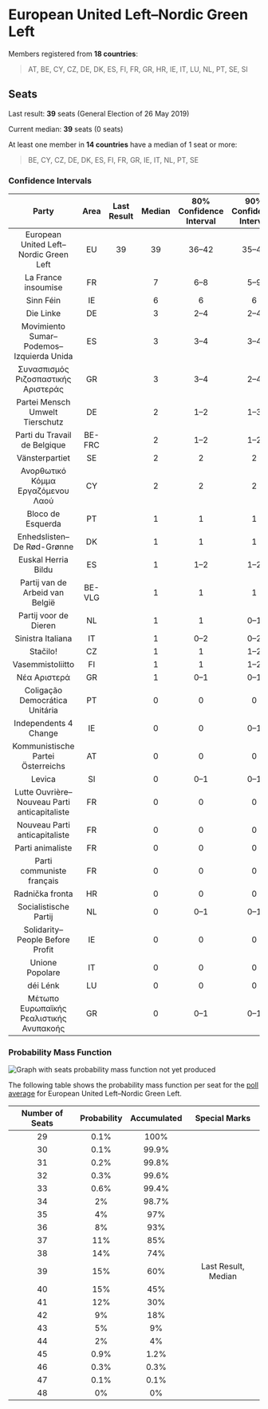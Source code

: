 # European United Left–Nordic Green Left

Members registered from **18 countries**:

> AT, BE, CY, CZ, DE, DK, ES, FI, FR, GR, HR, IE, IT, LU, NL, PT, SE, SI

## Seats

Last result: **39** seats (General Election of 26 May 2019)

Current median: **39** seats (0 seats)

At least one member in **14 countries** have a median of 1 seat or more:

> BE, CY, CZ, DE, DK, ES, FI, FR, GR, IE, IT, NL, PT, SE

### Confidence Intervals

| Party | Area | Last Result | Median | 80% Confidence Interval | 90% Confidence Interval | 95% Confidence Interval | 99% Confidence Interval |
|:-----:|:----:|:-----------:|:------:|:-----------------------:|:-----------------------:|:-----------------------:|:-----------------------:|
| European United Left–Nordic Green Left | EU | 39 | 39 | 36–42 | 35–43 | 34–44 | 32–45 |
| La France insoumise | FR | | 7 | 6–8 | 5–9 | 5–9 | 0–9 |
| Sinn Féin | IE | | 6 | 6 | 6 | 5–6 | 4–6 |
| Die Linke | DE | | 3 | 2–4 | 2–4 | 2–4 | 1–5 |
| Movimiento Sumar–Podemos–Izquierda Unida | ES | | 3 | 3–4 | 3–4 | 2–4 | 2–4 |
| Συνασπισμός Ριζοσπαστικής Αριστεράς | GR | | 3 | 3–4 | 2–4 | 2–4 | 2–4 |
| Partei Mensch Umwelt Tierschutz | DE | | 2 | 1–2 | 1–3 | 1–3 | 1–3 |
| Parti du Travail de Belgique | BE-FRC | | 2 | 1–2 | 1–2 | 1–2 | 1–2 |
| Vänsterpartiet | SE | | 2 | 2 | 2 | 2 | 1–3 |
| Ανορθωτικό Κόμμα Εργαζόμενου Λαού | CY | | 2 | 2 | 2 | 1–2 | 1–2 |
| Bloco de Esquerda | PT | | 1 | 1 | 1 | 1 | 1 |
| Enhedslisten–De Rød-Grønne | DK | | 1 | 1 | 1 | 1 | 0–1 |
| Euskal Herria Bildu | ES | | 1 | 1–2 | 1–2 | 0–2 | 0–2 |
| Partij van de Arbeid van België | BE-VLG | | 1 | 1 | 1 | 1 | 1–2 |
| Partij voor de Dieren | NL | | 1 | 1 | 0–1 | 0–1 | 0–2 |
| Sinistra Italiana | IT | | 1 | 0–2 | 0–2 | 0–2 | 0–3 |
| Stačilo! | CZ | | 1 | 1 | 1–2 | 0–2 | 0–2 |
| Vasemmistoliitto | FI | | 1 | 1 | 1–2 | 1–2 | 1–2 |
| Νέα Αριστερά | GR | | 1 | 0–1 | 0–1 | 0–1 | 0–1 |
| Coligação Democrática Unitária | PT | | 0 | 0 | 0 | 0 | 0 |
| Independents 4 Change | IE | | 0 | 0 | 0–1 | 0–2 | 0–2 |
| Kommunistische Partei Österreichs | AT | | 0 | 0 | 0 | 0 | 0 |
| Levica | SI | | 0 | 0–1 | 0–1 | 0–1 | 0–1 |
| Lutte Ouvrière–Nouveau Parti anticapitaliste | FR | | 0 | 0 | 0 | 0 | 0 |
| Nouveau Parti anticapitaliste | FR | | 0 | 0 | 0 | 0 | 0 |
| Parti animaliste | FR | | 0 | 0 | 0 | 0 | 0 |
| Parti communiste français | FR | | 0 | 0 | 0 | 0 | 0 |
| Radnička fronta | HR | | 0 | 0 | 0 | 0 | 0 |
| Socialistische Partij | NL | | 0 | 0–1 | 0–1 | 0–1 | 0–1 |
| Solidarity–People Before Profit | IE | | 0 | 0 | 0 | 0 | 0 |
| Unione Popolare | IT | | 0 | 0 | 0 | 0 | 0 |
| déi Lénk | LU | | 0 | 0 | 0 | 0 | 0 |
| Μέτωπο Ευρωπαϊκής Ρεαλιστικής Ανυπακοής | GR | | 0 | 0–1 | 0–1 | 0–1 | 0–1 |

### Probability Mass Function

![Graph with seats probability mass function not yet produced](average-2024-04-30-seats-pmf-europeanunitedleft–nordicgreenleft.png "Seats Probability Mass Function")

The following table shows the probability mass function per seat for the [poll average](average-2024-04-30.html) for European United Left–Nordic Green Left.

| Number of Seats | Probability | Accumulated | Special Marks |
|:---------------:|:-----------:|:-----------:|:-------------:|
| 29 | 0.1% | 100% |  |
| 30 | 0.1% | 99.9% |  |
| 31 | 0.2% | 99.8% |  |
| 32 | 0.3% | 99.6% |  |
| 33 | 0.6% | 99.4% |  |
| 34 | 2% | 98.7% |  |
| 35 | 4% | 97% |  |
| 36 | 8% | 93% |  |
| 37 | 11% | 85% |  |
| 38 | 14% | 74% |  |
| 39 | 15% | 60% | Last Result, Median |
| 40 | 15% | 45% |  |
| 41 | 12% | 30% |  |
| 42 | 9% | 18% |  |
| 43 | 5% | 9% |  |
| 44 | 2% | 4% |  |
| 45 | 0.9% | 1.2% |  |
| 46 | 0.3% | 0.3% |  |
| 47 | 0.1% | 0.1% |  |
| 48 | 0% | 0% |  |


